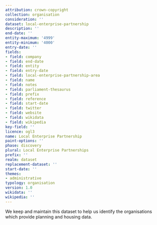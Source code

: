 ```yaml
---
attribution: crown-copyright
collection: organisation
consideration: ''
dataset: local-enterprise-partnership
description: ''
end-date: ''
entity-maximum: '4999'
entity-minimum: '4000'
entry-date: ''
fields:
- field: company
- field: end-date
- field: entity
- field: entry-date
- field: local-enterprise-partnership-area
- field: name
- field: notes
- field: parliament-thesaurus
- field: prefix
- field: reference
- field: start-date
- field: twitter
- field: website
- field: wikidata
- field: wikipedia
key-field: ''
licence: ogl3
name: Local Enterprise Partnership
paint-options: ''
phase: discovery
plural: Local Enterprise Partnerships
prefix: ''
realm: dataset
replacement-dataset: ''
start-date: ''
themes:
- administrative
typology: organisation
version: 1.0
wikidata: ''
wikipedia: ''
---
```


We keep and maintain this dataset to help us identify the organisations which provide planning and housing data.
